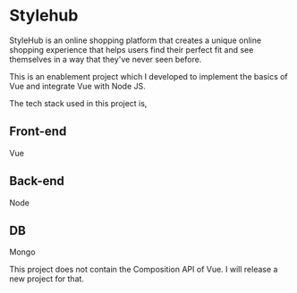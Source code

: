 # Stylehub

StyleHub is an online shopping platform that creates a unique online shopping experience that helps users find their perfect fit and see themselves in a way that they've never seen before.

This is an enablement project which I developed to implement the basics of Vue and integrate Vue with Node JS.

The tech stack used in this project is,


## Front-end
Vue

## Back-end
Node

## DB
Mongo

This project does not contain the Composition API of Vue. I will release a new project for that.